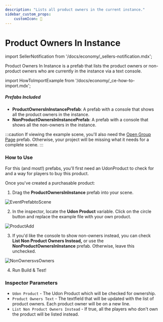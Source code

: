 ```yaml
---
description: "Lists all product owners in the current instance."
sidebar_custom_props:
    customIcon: 👥
---
```


# Product Owners In Instance

import SellerNotification from '/docs/economy/_sellers-notification.mdx';

<SellerNotification/>

Product Owners In Instance is a prefab that lists the product owners or non-product owners who are currently in the instance via a text console.

import HowToImportExample from '/docs/economy/_ce-how-to-import.mdx';

<HowToImportExample/>

##### Prefabs Included
* **ProductOwnersInInstancePrefab**: A prefab with a console that shows all the product owners in the instance.
* **NonProductOwnersInInstancePrefab**: A prefab with a console that shows all the non-owners in the instance.

:::caution
If viewing the example scene, you'll also need the [Open Group Page](/economy/sdk/examples/open-group-page) prefab. Otherwise, your project will be missing what it needs for a complete scene.
:::

### How to Use

For this (and most!) prefabs, you'll first need an UdonProduct to check for and a way for players to buy this product. 

Once you've created a purchasable product:

1. Drag the **ProductOwnersInInstance** prefab into your scene.

![EventPrefabtoScene](/img/economy/examples/SubsInInstance_AddToScene.png "Dragging the prefab into scene.")

2. In the inspector, locate the **Udon Product** variable. Click on the circle button and replace the example file with your own product.

![ProductAdd](/img/economy/examples/SubsInInstance_SelectProduct.png "Adding a product via the inspector.")

3. If you'd like the console to show non-owners instead, you can check **List Non Product Owners Instead,** or use the **NonProductOwnersInInstance** prefab. Otherwise, leave this unchecked.

![NonOwnersvsOwners](/img/economy/examples/SubsInInstance_SubsVersusNonSubs.png "Difference between non product owners and product owners list.")

4. Run Build & Test!

### Inspector Parameters

* `Udon Product` - The Udon Product which will be checked for ownership.
* `Product Owners Text` - The textfield that will be updated with the list of product owners. Each product owner will be on a new line.
* `List Non Product Owners Instead` - If true, all the players who don't own the product will be listed instead.
